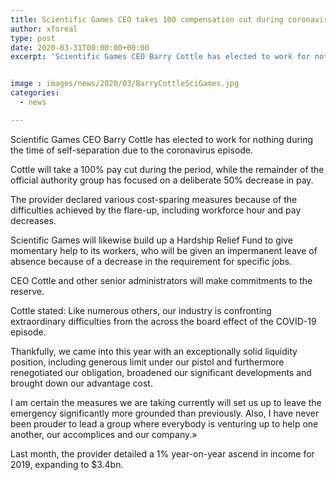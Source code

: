 ```yaml
---
title: Scientific Games CEO takes 100 compensation cut during coronavirus flare-up period
author: xforeal 
type: post
date: 2020-03-31T00:00:00+00:00
excerpt: 'Scientific Games CEO Barry Cottle has elected to work for nothing during the time of self-disengagement due to the coronavirus outbreak '


image : images/news/2020/03/BarryCottleSciGames.jpg
categories:
  - news

---
```

Scientific Games CEO Barry Cottle has elected to work for nothing during the time of self-separation due to the coronavirus episode. 

Cottle will take a 100&percnt; pay cut during the period, while the remainder of the official authority group has focused on a deliberate 50&percnt; decrease in pay. 

The provider declared various cost-sparing measures because of the difficulties achieved by the flare-up, including workforce hour and pay decreases. 

Scientific Games will likewise build up a Hardship Relief Fund to give momentary help to its workers, who will be given an impermanent leave of absence because of a decrease in the requirement for specific jobs. 

CEO Cottle and other senior administrators will make commitments to the reserve. 

Cottle stated: Like numerous others, our industry is confronting extraordinary difficulties from the across the board effect of the COVID-19 episode. 

Thankfully, we came into this year with an exceptionally solid liquidity position, including generous limit under our pistol and furthermore renegotiated our obligation, broadened our significant developments and brought down our advantage cost. 

I am certain the measures we are taking currently will set us up to leave the emergency significantly more grounded than previously. Also, I have never been prouder to lead a group where everybody is venturing up to help one another, our accomplices and our company.&#187; 

Last month, the provider detailed a 1&percnt; year-on-year ascend in income for 2019, expanding to $3.4bn.